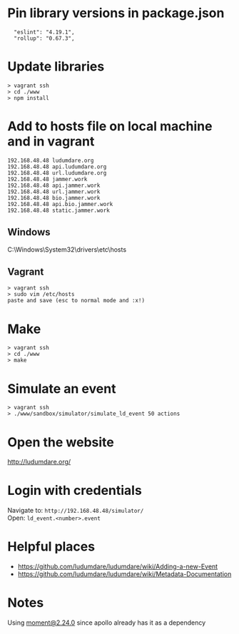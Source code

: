 # Pin library versions in package.json

```
  "eslint": "4.19.1",
  "rollup": "0.67.3",
```

# Update libraries

```
> vagrant ssh
> cd ./www
> npm install
```

# Add to hosts file on local machine and in vagrant

```
192.168.48.48 ludumdare.org
192.168.48.48 api.ludumdare.org
192.168.48.48 url.ludumdare.org
192.168.48.48 jammer.work
192.168.48.48 api.jammer.work
192.168.48.48 url.jammer.work
192.168.48.48 bio.jammer.work
192.168.48.48 api.bio.jammer.work
192.168.48.48 static.jammer.work
```

## Windows

C:\Windows\System32\drivers\etc\hosts

## Vagrant

```
> vagrant ssh
> sudo vim /etc/hosts
paste and save (esc to normal mode and :x!)
```

# Make

```
> vagrant ssh
> cd ./www
> make
```

# Simulate an event

```
> vagrant ssh
> ./www/sandbox/simulator/simulate_ld_event 50 actions
```

# Open the website

http://ludumdare.org/

# Login with credentials

Navigate to: `http://192.168.48.48/simulator/`  
Open: `ld_event.<number>.event`

# Helpful places

- https://github.com/ludumdare/ludumdare/wiki/Adding-a-new-Event
- https://github.com/ludumdare/ludumdare/wiki/Metadata-Documentation

# Notes

Using moment@2.24.0 since apollo already has it as a dependency